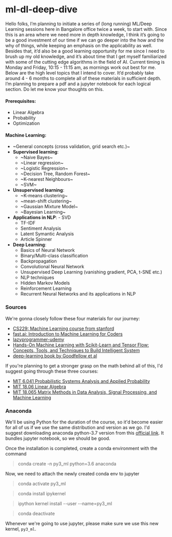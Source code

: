 # ml-dl-deep-dive

Hello folks, I’m planning to initiate a series of (long running) ML/Deep Learning sessions here in Bangalore office twice a week, to start with. Since this is an area where we need more in depth knowledge, I think it’s going to be a good investment of our time if we can go deeper into the how and the why of things, while keeping an emphasis on the applicability as well. Besides that, it’d also be a good learning opportunity for me since I need to brush up my old knowledge, and it’s about time that I get myself familiarized with some of the cutting edge algorithms in the field of AI. Current timing is Monday and Friday, 10:15 - 11:15 am, as mornings work out best for me. Below are the high level topics that I intend to cover. It’d probably take around 4 - 6 months to complete all of these materials in sufficient depth. I’m planning to prepare a pdf and a jupyter notebook for each logical section. Do let me know your thoughts on this.

#### Prerequisites:
- Linear Algebra
- Probability
- Optimization

#### Machine Learning:
- ~General concepts (cross validation, grid search etc.)~
- **Supervised learning**:
 	- ~Naive Bayes~
 	- ~Linear regression~
 	- ~Logistic Regression~
 	- ~Decision Tree, Random Forest~
 	- ~K-nearest Neighbours~
 	- ~SVM~
- **Unsupervised learning**:
	- ~K-means clustering~
	- ~mean-shift clustering~
	- ~Gaussian Mixture Model~
	- ~Bayesian Learning~
- **Applications in NLP**:
        - SVD
	- TF-IDF
	- Sentiment Analysis
	- Latent Symantic Analysis
	- Article Spinner
- **Deep Learning**:
	- Basics of Neural Network
	- Binary/Multi-class classification
	- Backpropagation
	- Convolutional Neural Network
	- Unsupervised Deep Learning (vanishing gradient, PCA, t-SNE etc.)
	- NLP techniques
	- Hidden Markov Models
	- Reinforcement Learning
	- Recurrent Neural Networks and its applications in NLP

### Sources
We're gonna closely follow these four materials for our journey:

* [CS229: Machine Learning course from stanford](http://cs229.stanford.edu/syllabus.html)
* [fast.ai: Introduction to Machine Learning for Coders](http://course18.fast.ai/ml)
* [lazyprogrammer-udemy](https://deeplearningcourses.com/course_order)
* [Hands-On Machine Learning with Scikit-Learn and Tensor Flow: Concepts, Tools, and Techniques to Build Intelligent System](https://www.amazon.in/Hands-Machine-Learning-Scikit-Learn-Tensor/dp/9352135210/ref=sr_1_1?crid=1DYL86KS3B7IV&keywords=aurelien+geron&qid=1561703909&s=gateway&sprefix=aurelion%2Caps%2C270&sr=8-1)
* [deep-learning book by Goodfellow et al](https://www.deeplearningbook.org/)

If you're planning to get a stronger grasp on the math behind all of this, I'd suggest going through these three courses:

* [MIT 6.041 Probabilistic Systems Analysis and Applied Probability](https://www.youtube.com/watch?v=j9WZyLZCBzs&list=PLUl4u3cNGP60A3XMwZ5sep719_nh95qOe&index=1)
* [MIT 18.06 Linear Algebra](https://www.youtube.com/playlist?list=PLE7DDD91010BC51F8)
* [MIT 18.065 Matrix Methods in Data Analysis, Signal Processing, and Machine Learning](https://www.youtube.com/playlist?list=PLUl4u3cNGP63oMNUHXqIUcrkS2PivhN3k)

### Anaconda
We'll be using Python for the duration of the course, so it'd become easier for all of us if we use the same distribution and version as we go. I'd suggest downloading anaconda python-3.7 version from this [official link](https://www.anaconda.com/distribution/). It bundles jupyter notebook, so we should be good.

Once the installation is completed, create a conda environment with the command
> conda create -n py3_ml python=3.6 anaconda

Now, we need to attach the newly created conda env to jupyter
> conda activate py3_ml

> conda install ipykernel

> ipython kernel install --user --name=py3_ml

> conda deactivate

Whenever we're going to use jupyter, please make sure we use this new kernel, `py3_ml`.
